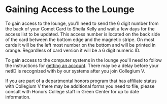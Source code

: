 # Gaining Access to the Lounge

To gain access to the lounge, you'll need to send the 6 digit number from the back of your Comet Card to Sheila Kelly and wait a few days for the access list to be updated.  This access number is located on the back side of the card between the bottom edge and the magnetic stripe.  On most cards it will be the left most number on the bottom and will be printed in orange.  Regardless of card version it will be a 6 digit numeric ID.

To gain access to the computer systems in the lounge you'll need to follow the instructions for [getting an account](../cvos/getting-started/).  There may be a delay before your netID is recognized with by our systems after you join Collegium V.

If you are part of a departmental honors program that has affiliate status with Collegium V there may be additional forms you need to file, please consult with Honors College staff in Green Center for up to date information.
